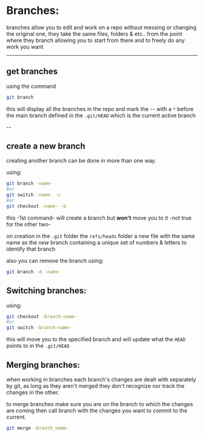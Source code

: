 <!-- @format -->

# Branches:

branches allow you to edit and work on a repo without messing or changing the original one, they take the same files, folders & etc.. from the point where they branch allowing you to start from there and to freely do any work you want

---

## get branches

using the command

```bash
git branch
```

this will display all the branches in the repo and mark the -- with a `*` before the main branch defined in the `.git/HEAD` which is the current active branch

--

## create a new branch

creating another branch can be done in more than one way.

using:

```bash
git branch -name-
#or
git switch -name- -c
#or
git checkout -name- -b
```

this -1st command- will create a branch but **won't** move you to it -not true for the other two-

on creation in the `.git` folder the `refs/heads` folder a new file with the same name as the _new_ branch containing a unique set of numbers & letters to identify that branch

also you can remove the branch using:

```bash
git branch -d -name-
```

## Switching branches:

using:

```bash
git checkout -branch-name-
#or
git switch -branch-name-
```

this will move you to the specified branch and will update what the `HEAD` points to in the `.git/HEAD`

## Merging branches:

when working in branches each branch's changes are dealt with separately by git, as long as they aren't merged they don't recognize nor track the changes in the other.

to merge branches make sure you are on the branch to which the changes are coming then call branch with the changes you want to commit to the current.

```bash
git merge -branch_name-
```
